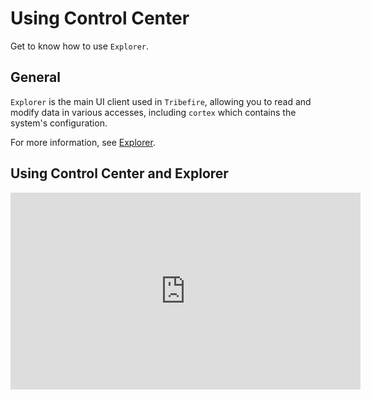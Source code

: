 # Using Control Center

Get to know how to use `Explorer`.

## General

`Explorer` is the main UI client used in `Tribefire`, allowing you to read and modify data in various accesses, including `cortex` which contains the system's configuration.

For more information, see [Explorer](asset://tribefire.cortex.documentation:concepts-doc/features/ui-clients/explorer.md).

## Using Control Center and Explorer
<iframe width="560" height="315" src="https://www.youtube.com/embed/Yi8REfgU0OY" frameborder="0" allow="autoplay; encrypted-media" allowfullscreen></iframe>
